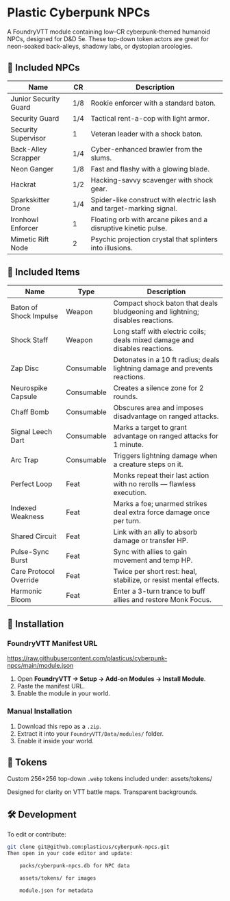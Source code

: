 # Plastic Cyberpunk NPCs

A FoundryVTT module containing low-CR cyberpunk-themed humanoid NPCs, designed for D&D 5e. These top-down token actors are great for neon-soaked back-alleys, shadowy labs, or dystopian arcologies.

## 🧠 Included NPCs

| Name                    | CR   | Description                                                           |
|-------------------------|------|-----------------------------------------------------------------------|
| Junior Security Guard   | 1/8  | Rookie enforcer with a standard baton.                                |
| Security Guard          | 1/4  | Tactical rent-a-cop with light armor.                                 |
| Security Supervisor     | 1    | Veteran leader with a shock baton.                                    |
| Back-Alley Scrapper     | 1/4  | Cyber-enhanced brawler from the slums.                                |
| Neon Ganger             | 1/8  | Fast and flashy with a glowing blade.                                 |
| Hackrat                 | 1/2  | Hacking-savvy scavenger with shock gear.                              |
| Sparkskitter Drone      | 1/4  | Spider-like construct with electric lash and target-marking signal.   |
| Ironhowl Enforcer       | 1    | Floating orb with arcane pikes and a disruptive kinetic pulse.        |
| Mimetic Rift Node       | 2    | Psychic projection crystal that splinters into illusions.             |

## 🔧 Included Items

| Name                  | Type      | Description                                                                 |
|-----------------------|-----------|-----------------------------------------------------------------------------|
| Baton of Shock Impulse | Weapon   | Compact shock baton that deals bludgeoning and lightning; disables reactions. |
| Shock Staff           | Weapon    | Long staff with electric coils; deals mixed damage and disables reactions.  |
| Zap Disc              | Consumable| Detonates in a 10 ft radius; deals lightning damage and prevents reactions. |
| Neurospike Capsule    | Consumable| Creates a silence zone for 2 rounds.                                       |
| Chaff Bomb            | Consumable| Obscures area and imposes disadvantage on ranged attacks.                  |
| Signal Leech Dart     | Consumable| Marks a target to grant advantage on ranged attacks for 1 minute.          |
| Arc Trap              | Consumable| Triggers lightning damage when a creature steps on it.                     |
| Perfect Loop          | Feat      | Monks repeat their last action with no rerolls — flawless execution.       |
| Indexed Weakness      | Feat      | Marks a foe; unarmed strikes deal extra force damage once per turn.       |
| Shared Circuit        | Feat      | Link with an ally to absorb damage or transfer HP.                         |
| Pulse-Sync Burst      | Feat      | Sync with allies to gain movement and temp HP.                             |
| Care Protocol Override| Feat      | Twice per short rest: heal, stabilize, or resist mental effects.           |
| Harmonic Bloom        | Feat      | Enter a 3-turn trance to buff allies and restore Monk Focus.               |


## 🎯 Installation

### FoundryVTT Manifest URL
https://raw.githubusercontent.com/plasticus/cyberpunk-npcs/main/module.json


1. Open **FoundryVTT → Setup → Add-on Modules → Install Module**.
2. Paste the manifest URL.
3. Enable the module in your world.

### Manual Installation

1. Download this repo as a `.zip`.
2. Extract it into your `FoundryVTT/Data/modules/` folder.
3. Enable it inside your world.

## 🎨 Tokens

Custom 256×256 top-down `.webp` tokens included under:
assets/tokens/


Designed for clarity on VTT battle maps. Transparent backgrounds.

## 🛠️ Development

To edit or contribute:

```bash
git clone git@github.com:plasticus/cyberpunk-npcs.git
Then open in your code editor and update:

    packs/cyberpunk-npcs.db for NPC data

    assets/tokens/ for images

    module.json for metadata